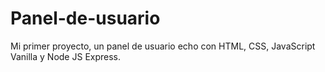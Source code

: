 # Panel-de-usuario
Mi primer proyecto, un panel de usuario echo con HTML, CSS, JavaScript Vanilla y Node JS Express.
